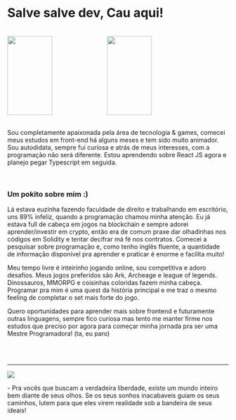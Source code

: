 # Salve salve dev, Cau aqui!

<br>

<div style="display: flex">  
  <img height="180em" width="45%" src="https://github-readme-stats.vercel.app/api?username=Caumaria&show_icons=true&theme=great-gatsby&include_all_commits=true&count_private=true"/>
  <img height="180em" width="45%" src="https://github-readme-stats.vercel.app/api/top-langs/?username=Caumaria&layout=compact&langs_count=16&theme=great-gatsby"/>
</div>

<br>
<div>
  <p> Sou completamente apaixonada pela área de tecnologia & games, comecei meus estudos em front-end há alguns meses e tem sido muito animador. 
  Sou autodidata, sempre fui curiosa e atrás de meus interesses, com a programação não será diferente. 
  Estou aprendendo sobre React JS agora e planejo pegar Typescript em seguida.</p>
  <br>
  <h3>Um pokito sobre mim :)</h3>
  <p>Lá estava euzinha fazendo faculdade de direito e trabalhando em escritório, uns 89% infeliz, quando a programação chamou minha atenção. Eu já estava full de 			cabeça em jogos na blockchain e sempre adorei aprender/investir em crypto, então era de comum praxe dar olhadinhas nos códigos em Solidity e tentar decifrar má fé nos contratos. Comecei a pesquisar sobre programação e, como tenho inglês fluente, a quantidade de informação disponível pra aprender e praticar é enorme e facilita muito!</p>
  <p>Meu tempo livre é inteirinho jogando online, sou competitiva e adoro desafios. Meus jogos preferidos são Ark, Archeage e league of legends. Dinossauros, MMORPG e coisinhas coloridas fazem minha cabeça. Programar pra mim é uma quest da história principal e me traz o mesmo feeling de completar o set mais forte do jogo.</p>
  <p>Quero oportunidades para aprender mais sobre frontend e futuramente outras linguagens, sempre fico curiosa mas tento me manter firme nos estudos que preciso por agora para começar minha jornada pra ser uma Mestre Programadora! (ta, eu paro)</p>
</div>
<br>
<br>
<hr>

<img src="https://media.tenor.com/RPsECevq3AIAAAAd/one-piece-we-are.gif" />
<p>- Pra vocês que buscam a verdadeira liberdade, existe um mundo inteiro bem diante de seus olhos. Se os seus sonhos inacabaveis guiam os seus caminhos, lutem para que eles virem realidade sob a bandeira de seus ideais!</p>


